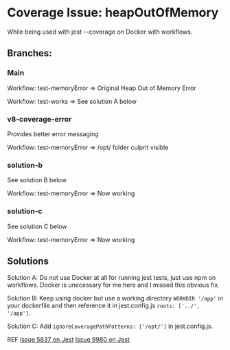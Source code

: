 # Coverage Issue: heapOutOfMemory 
While being used with jest --coverage on Docker with workflows.

## Branches:
### Main
Workflow: test-memoryError => Original Heap Out of Memory Error

Workflow: test-works => See solution A below
### v8-coverage-error
Provides better error messaging

Workflow: test-memoryError => /opt/ folder culprit visible

### solution-b
See solution B below

Workflow: test-memoryError => Now working

### solution-c
See solution C below

Workflow: test-memoryError => Now working

## Solutions
Solution A: Do not use Docker at all for running jest tests, just use npm on workflows. Docker is unecessary for me here and I missed this obvious fix.

Solution B:  Keep using docker but use a working directory `WORKDIR '/app'` in your dockerfile and then reference it in jest.config.js `roots: ['../', '/app']`.

Solution C: Add `ignoreCoveragePathPatterns: ['/opt/']` in jest.config.js.

REF
[Issue 5837 on Jest](https://github.com/facebook/jest/issues/5837)
[Issue 9980 on Jest](https://github.com/facebook/jest/issues/9980)
